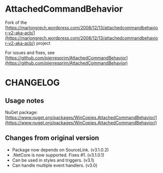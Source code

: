 # AttachedCommandBehavior
Fork of the [https://marlongrech.wordpress.com/2008/12/13/attachedcommandbehavior-v2-aka-acb/](https://marlongrech.wordpress.com/2008/12/13/attachedcommandbehavior-v2-aka-acb/) project

For issues and fixes, see [https://github.com/pierresprim/AttachedCommandBehavior](https://github.com/pierresprim/AttachedCommandBehavior)

CHANGELOG
=========

Usage notes
-----------

NuGet package: [https://www.nuget.org/packages/WinCopies.AttachedCommandBehavior/](https://www.nuget.org/packages/WinCopies.AttachedCommandBehavior/)

Changes from original version
-----------------------------

- Package now depends on SourceLink. (v3.1.0.2)
- .NetCore is now supported. Fixes #1. (v3.1.0.1)
- Can be used in styles and triggers. (v3.1)
- Can handle multiple event handlers. (v3.0)
